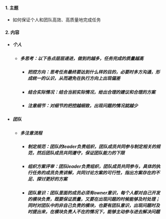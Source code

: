 #### 1. 主题

-  如何保证个人和团队高效、高质量地完成任务

#### 2. 内容

- ##### 个人

  - ##### 多思考：以下各点层层递进，做到的越多，任务完成的质量越高

    - ##### 把控方向：思考任务最终要达到什么样的目的，必要时多方沟通，形成统一的认识，从而避免在执行方向上出现偏差

    - ##### 结合实际情况：结合当前实际情况，给出合理的建议和合理的方案

    - ##### 注意细节：对细节的把控越细致，出现问题的情况就越少

- ##### 团队

  - ##### 多注意流程

    - ##### 制定规范：团队的leader负责组织，团队成员共同参与制定相关的规范，然后团队成员共同遵守，保证团队能力的下限

    - ##### 组织方案评审：团队leader负责组织，团队成员共同参与，具体的执行任务的成员负责讲解，共同讨论方案的可行性，指出方案存在的不足、探讨更好的方案

    - ##### 团队意识：团队里面的成员必须有owner意识，每个人都对自己开发的模块负责，既要保证质量，又要在出现问题的时候能够及时处理；同时对团队中的非自己负责的模块，也要有团队意识，出现问题时及时提出来，在模块负责人不在的情况下，能够主动参与进去解决问题

